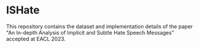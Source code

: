 # ISHate
This repository contains the dataset and implementation details of the paper "An In-depth Analysis of Implicit and Subtle Hate Speech Messages" accepted at EACL 2023.
